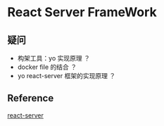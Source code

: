 # React Server FrameWork


## 疑问

- 构架工具：yo 实现原理 ？
- docker file 的结合 ？
- yo react-server 框架的实现原理 ？






## Reference

[react-server](https://github.com/redfin/react-server)


